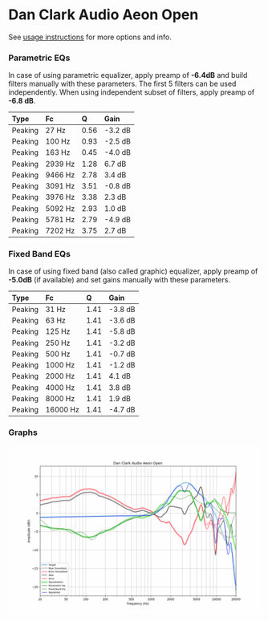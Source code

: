 # Dan Clark Audio Aeon Open
See [usage instructions](https://github.com/jaakkopasanen/AutoEq#usage) for more options and info.

### Parametric EQs
In case of using parametric equalizer, apply preamp of **-6.4dB** and build filters manually
with these parameters. The first 5 filters can be used independently.
When using independent subset of filters, apply preamp of **-6.8 dB**.

| Type    | Fc      |    Q | Gain    |
|:--------|:--------|:-----|:--------|
| Peaking | 27 Hz   | 0.56 | -3.2 dB |
| Peaking | 100 Hz  | 0.93 | -2.5 dB |
| Peaking | 163 Hz  | 0.45 | -4.0 dB |
| Peaking | 2939 Hz | 1.28 | 6.7 dB  |
| Peaking | 9466 Hz | 2.78 | 3.4 dB  |
| Peaking | 3091 Hz | 3.51 | -0.8 dB |
| Peaking | 3976 Hz | 3.38 | 2.3 dB  |
| Peaking | 5092 Hz | 2.93 | 1.0 dB  |
| Peaking | 5781 Hz | 2.79 | -4.9 dB |
| Peaking | 7202 Hz | 3.75 | 2.7 dB  |

### Fixed Band EQs
In case of using fixed band (also called graphic) equalizer, apply preamp of **-5.0dB**
(if available) and set gains manually with these parameters.

| Type    | Fc       |    Q | Gain    |
|:--------|:---------|:-----|:--------|
| Peaking | 31 Hz    | 1.41 | -3.8 dB |
| Peaking | 63 Hz    | 1.41 | -3.6 dB |
| Peaking | 125 Hz   | 1.41 | -5.8 dB |
| Peaking | 250 Hz   | 1.41 | -3.2 dB |
| Peaking | 500 Hz   | 1.41 | -0.7 dB |
| Peaking | 1000 Hz  | 1.41 | -1.2 dB |
| Peaking | 2000 Hz  | 1.41 | 4.1 dB  |
| Peaking | 4000 Hz  | 1.41 | 3.8 dB  |
| Peaking | 8000 Hz  | 1.41 | 1.9 dB  |
| Peaking | 16000 Hz | 1.41 | -4.7 dB |

### Graphs
![](./Dan%20Clark%20Audio%20Aeon%20Open.png)